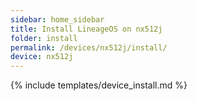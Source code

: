 ```yaml
---
sidebar: home_sidebar
title: Install LineageOS on nx512j
folder: install
permalink: /devices/nx512j/install/
device: nx512j
---
```

{% include templates/device_install.md %}

